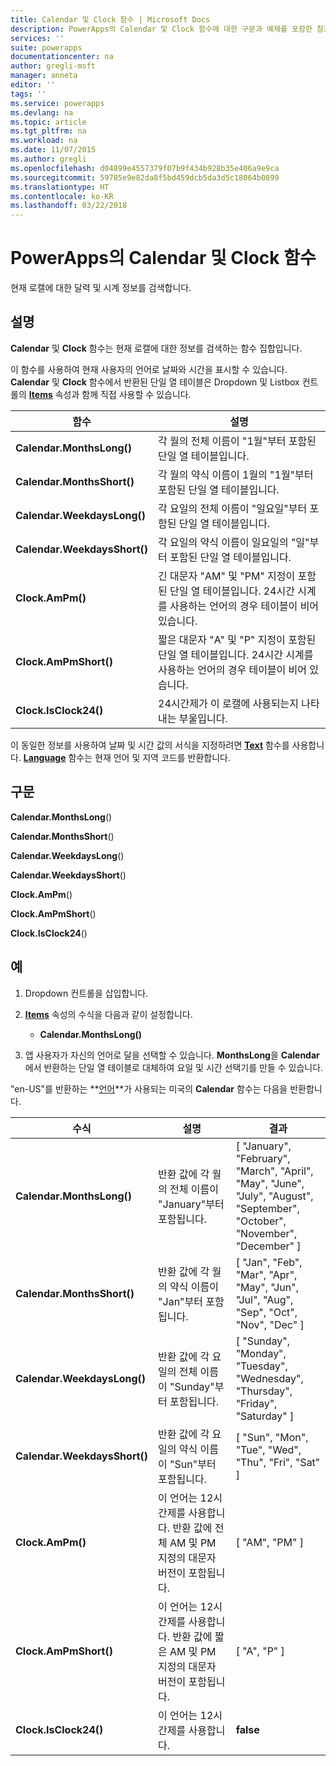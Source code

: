 ```yaml
---
title: Calendar 및 Clock 함수 | Microsoft Docs
description: PowerApps의 Calendar 및 Clock 함수에 대한 구문과 예제를 포함한 참조 정보
services: ''
suite: powerapps
documentationcenter: na
author: gregli-msft
manager: anneta
editor: ''
tags: ''
ms.service: powerapps
ms.devlang: na
ms.topic: article
ms.tgt_pltfrm: na
ms.workload: na
ms.date: 11/07/2015
ms.author: gregli
ms.openlocfilehash: d04899e4557379f07b9f434b928b35e406a9e9ca
ms.sourcegitcommit: 59785e9e82da8f5bd459dcb5da3d5c18064b0899
ms.translationtype: HT
ms.contentlocale: ko-KR
ms.lasthandoff: 03/22/2018
---
```

# <a name="calendar-and-clock-functions-in-powerapps"></a>PowerApps의 Calendar 및 Clock 함수
현재 로캘에 대한 달력 및 시계 정보를 검색합니다.

## <a name="description"></a>설명
**Calendar** 및 **Clock** 함수는 현재 로캘에 대한 정보를 검색하는 함수 집합입니다.

이 함수를 사용하여 현재 사용자의 언어로 날짜와 시간을 표시할 수 있습니다.  **Calendar** 및 **Clock** 함수에서 반환된 단일 열 테이블은 Dropdown 및 Listbox 컨트롤의 **[Items](../controls/properties-core.md)** 속성과 함께 직접 사용할 수 있습니다.

| 함수 | 설명 |
| --- | --- |
| **Calendar.MonthsLong()** |각 월의 전체 이름이 "1월"부터 포함된 단일 열 테이블입니다. |
| **Calendar.MonthsShort()** |각 월의 약식 이름이 1월의 "1월"부터 포함된 단일 열 테이블입니다. |
| **Calendar.WeekdaysLong()** |각 요일의 전체 이름이 "일요일"부터 포함된 단일 열 테이블입니다. |
| **Calendar.WeekdaysShort()** |각 요일의 약식 이름이 일요일의 "일"부터 포함된 단일 열 테이블입니다. |
| **Clock.AmPm()** |긴 대문자 "AM" 및 "PM" 지정이 포함된 단일 열 테이블입니다.  24시간 시계를 사용하는 언어의 경우 테이블이 비어 있습니다. |
| **Clock.AmPmShort()** |짧은 대문자 "A" 및 "P" 지정이 포함된 단일 열 테이블입니다.  24시간 시계를 사용하는 언어의 경우 테이블이 비어 있습니다. |
| **Clock.IsClock24()** |24시간제가 이 로캘에 사용되는지 나타내는 부울입니다. |

이 동일한 정보를 사용하여 날짜 및 시간 값의 서식을 지정하려면 **[Text](function-text.md)** 함수를 사용합니다.  **[Language](function-language.md)** 함수는 현재 언어 및 지역 코드를 반환합니다.

## <a name="syntax"></a>구문
**Calendar.MonthsLong**()

**Calendar.MonthsShort**()

**Calendar.WeekdaysLong**()

**Calendar.WeekdaysShort**()

**Clock.AmPm**()

**Clock.AmPmShort**()

**Clock.IsClock24**()

## <a name="examples"></a>예
1. Dropdown 컨트롤을 삽입합니다.
2. **[Items](../controls/properties-core.md)** 속성의 수식을 다음과 같이 설정합니다.
   
   * **Calendar.MonthsLong()**
3. 앱 사용자가 자신의 언어로 달을 선택할 수 있습니다.  **MonthsLong**을 **Calendar**에서 반환하는 단일 열 테이블로 대체하여 요일 및 시간 선택기를 만들 수 있습니다.

"en-US"를 반환하는 **[언어](function-language.md)**가 사용되는 미국의 **Calendar** 함수는 다음을 반환합니다.

| 수식 | 설명 | 결과 |
| --- | --- | --- |
| **Calendar.MonthsLong()** |반환 값에 각 월의 전체 이름이 "January"부터 포함됩니다. |[ "January", "February", "March", "April", "May", "June", "July", "August", "September", "October", "November", "December" ] |
| **Calendar.MonthsShort()** |반환 값에 각 월의 약식 이름이 "Jan"부터 포함됩니다. |[ "Jan", "Feb", "Mar", "Apr", "May", "Jun", "Jul", "Aug", "Sep", "Oct", "Nov", "Dec" ] |
| **Calendar.WeekdaysLong()** |반환 값에 각 요일의 전체 이름이 "Sunday"부터 포함됩니다. |[ "Sunday", "Monday", "Tuesday", "Wednesday", "Thursday", "Friday", "Saturday" ] |
| **Calendar.WeekdaysShort()** |반환 값에 각 요일의 약식 이름이 "Sun"부터 포함됩니다. |[ "Sun", "Mon", "Tue", "Wed", "Thu", "Fri", "Sat" ] |
| **Clock.AmPm()** |이 언어는 12시간제를 사용합니다.  반환 값에 전체 AM 및 PM 지정의 대문자 버전이 포함됩니다. |[ "AM", "PM" ] |
| **Clock.AmPmShort()** |이 언어는 12시간제를 사용합니다.  반환 값에 짧은 AM 및 PM 지정의 대문자 버전이 포함됩니다. |[ "A", "P" ] |
| **Clock.IsClock24()** |이 언어는 12시간제를 사용합니다. |**false** |

